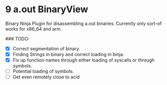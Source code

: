 # 9 a.out BinaryView

Binary Ninja Plugin for disassembling a.out binaries. Currently only sort-of works for x86_64 and arm.

### TODO:
- [x] Correct segmentation of binary.
- [x] Finding Strings in binary and correct loading in binja.
- [x] Fix up function names through either loading of syscalls or through symbols.
- [ ] Potential loading of symbols.
- [ ] Get even remotely close to acid
